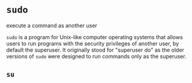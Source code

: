 # `sudo`

execute a command as another user

`sudo` is a program for Unix-like computer operating systems that allows users
to run programs with the security privileges of another user, by default the
superuser. It originally stood for "superuser do" as the older versions of
`sudo` were designed to run commands only as the superuser.

## `su`
